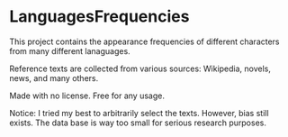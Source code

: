 # LanguagesFrequencies

This project contains the appearance frequencies of different characters from many different lanaguages.

Reference texts are collected from various sources: Wikipedia, novels, news, and many others.

Made with no license. Free for any usage.

Notice: I tried my best to arbitrarily select the texts. However, bias still exists. The data base is way too small for serious research purposes.
